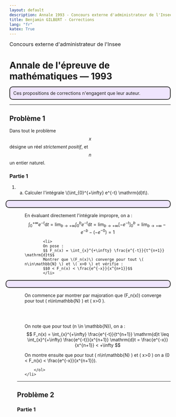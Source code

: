 ```yaml
---
layout: default
description: Annale 1993 - Concours externe d'administrateur de l'Insee
title: Benjamin GILBERT - Corrections
lang: "fr"
katex: True
---
```


<h3 style="font-weight: normal; margin-top: 10px">Concours externe d'administrateur de l'Insee</h3>
<h1 style="margin-bottom: 0">Annale de l'épreuve de mathématiques — 1993</h1>

<p style="border: solid 2px; border-radius: 10px; background-color:rgba(121, 28, 248, .1); padding-right: 10px; padding-left: 10px; padding-top: 10px; padding-bottom: 10px; margin: 15px 0 15px 0px;">
Ces propositions de corrections n'engagent que leur auteur.
</p>

---

## Problème 1

Dans tout le problème $$x$$ désigne un réel _strictement positif_, et $$n$$ un entier naturel.

### Partie 1

<ol type="1">
    <li>
        <ol type="a">
            <li> Calculer l'intégrale \(\int_{0}^{+\infty} e^{-t} \mathrm{d}t\). </li>

<p style="border: solid 2px; border-radius: 10px; background-color:rgba(121, 28, 248, .1); padding-right: 10px; padding-left: 10px; padding-top: 10px; padding-bottom: 10px; margin: 15px 0 15px -60px;">

En évaluant directement l'intégrale impropre, on a :
$$
\int_{0}^{+\infty} e^{-t} \mathrm{d} t = \lim_{b \rightarrow +\infty} \int_{0}^{b} e^{-t} \mathrm{d}t = \lim_{b \rightarrow +\infty} \left[ -e^{-t} \right]_{0}^{b} = \lim_{b \rightarrow +\infty} -e^{-b} - \left( -e^{-0} \right)  = 1
$$
</p>

            <li> 
            On pose :
            $$ F_n(x) = \int_{x}^{+\infty} \frac{e^{-t}}{t^{n+1}} \mathrm{d}t$$
            Montrer que \(F_n(x)\) converge pour tout \( n\in\mathbb{N} \) et \( x>0 \) et vérifie :
            $$0 < F_n(x) < \frac{e^{-x}}{x^{n+1}}$$
            </li>

<p style="border: solid 2px; border-radius: 10px; background-color:rgba(121, 28, 248, .1); padding-right: 10px; padding-left: 10px; padding-top: 10px; padding-bottom: 10px; margin: 15px 0 15px -60px;">

On commence par montrer par majoration que \(F_n(x)\) converge pour tout \( n\in\mathbb{N} \) et \( x>0 \).

<br><br>

On note que pour tout \(n \in \mathbb{N}\), on a :
$$
F_n(x) = \int_{x}^{+\infty} \frac{e^{-t}}{t^{n+1}} \mathrm{d}t \leq \int_{x}^{+\infty} \frac{e^{-t}}{x^{n+1}} \mathrm{d}t = \frac{e^{-x}}{x^{n+1}} < +\infty
$$

On montre ensuite que pour tout \( n\in\mathbb{N} \) et \( x>0 \) on a \(0 < F_n(x) < \frac{e^{-x}}{x^{n+1}}\).

</p>

        </ol>
    </li>
</ol> 

---

## Problème 2

### Partie 1
